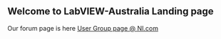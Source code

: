 ## Welcome to LabVIEW-Australia Landing page

Our forum page is here [User Group page @ NI.com](https://forums.ni.com/t5/Sydney-User-Group/gh-p/5162)

